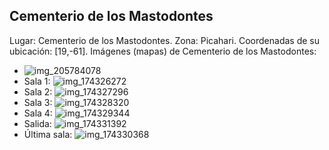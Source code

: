 ## Cementerio de los Mastodontes
Lugar: Cementerio de los Mastodontes.
Zona: Picahari.
Coordenadas de su ubicación: [19,-61].
Imágenes (mapas) de Cementerio de los Mastodontes:
- ![img_205784078](https://media.discordapp.net/attachments/1115311447145193482/1115347782287503530/205784078.jpg)
- Sala 1: ![img_174326272](https://media.discordapp.net/attachments/1115311447145193482/1115339330194526308/174326272.jpg)
- Sala 2: ![img_174327296](https://media.discordapp.net/attachments/1115311447145193482/1115339331935162409/174327296.jpg)
- Sala 3: ![img_174328320](https://media.discordapp.net/attachments/1115311447145193482/1115339333612863588/174328320.jpg)
- Sala 4: ![img_174329344](https://media.discordapp.net/attachments/1115311447145193482/1115339335278014634/174329344.jpg)
- Salida: ![img_174331392](https://media.discordapp.net/attachments/1115311447145193482/1115339359286210570/174331392.jpg)
- Última sala: ![img_174330368](https://media.discordapp.net/attachments/1115311447145193482/1115339356606038227/174330368.jpg)